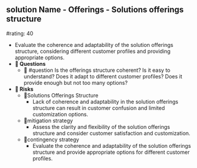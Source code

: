 ## solution Name - Offerings - Solutions offerings structure
#rating: 40
- Evaluate the coherence and adaptability of the solution offerings structure, considering different customer profiles and providing appropriate options.
- **💭 Questions**
  - 💭 #question Is the offerings structure coherent? Is it easy to understand? Does it adapt to different customer profiles? Does it provide enough but not too many options?
- **🚨 Risks**
  - 🚨Solutions Offerings Structure
    - Lack of coherence and adaptability in the solution offerings structure can result in customer confusion and limited customization options.
  - 🚨mitigation strategy
    - Assess the clarity and flexibility of the solution offerings structure and consider customer satisfaction and customization.
  - 🚨contingency strategy
    - Evaluate the coherence and adaptability of the solution offerings structure and provide appropriate options for different customer profiles.


